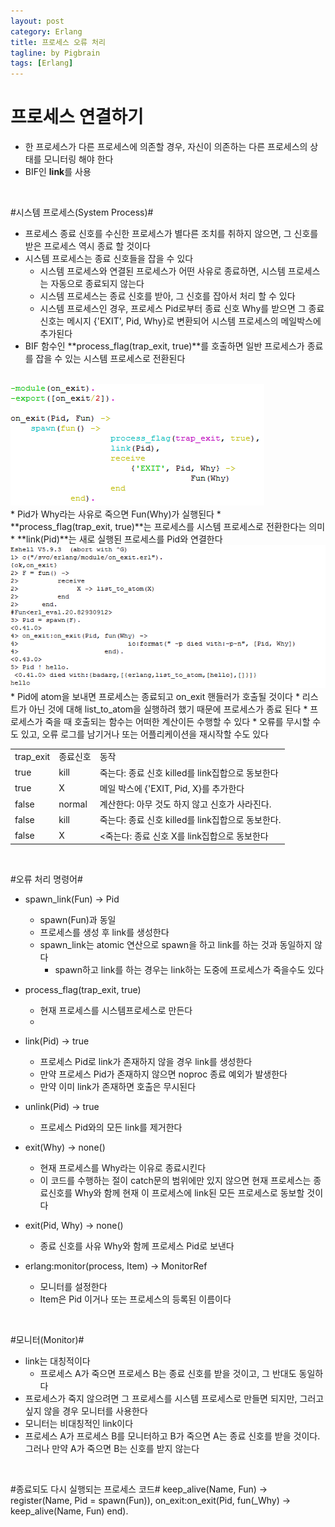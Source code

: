 ```yaml
---
layout: post
category: Erlang
title: 프로세스 오류 처리
tagline: by Pigbrain
tags: [Erlang]
---
```


<!--more-->

# 프로세스 연결하기  #
* 한 프로세스가 다른 프로세스에 의존할 경우, 자신이 의존하는 다른 프로세스의 상태를 모니터링 해야 한다  
* BIF인 **link**를 사용
<br>

#시스템 프로세스(System Process)#  
* 프로세스 종료 신호를 수신한 프로세스가 별다른 조치를 취하지 않으면, 그 신호를 받은 프로세스 역시 종료 할 것이다  
* 시스템 프로세스는 종료 신호들을 잡을 수 있다  
	* 시스템 프로세스와 연결된 프로세스가 어떤 사유로 종료하면, 시스템 프로세스는 자동으로 종료되지 않는다  
	* 시스템 프로세스는 종료 신호를 받아, 그 신호를 잡아서 처리 할 수 있다  
	* 시스템 프로세스인 경우, 프로세스 Pid로부터 종료 신호 Why를 받으면 그 종료 신호는 메시지 {'EXIT', Pid, Why}로 변환되어 시스템 프로세스의 메일박스에 추가된다  
* BIF 함수인 **process_flag(trap_exit, true)**를 호출하면 일반 프로세스가 종료를 잡을 수 있는 시스템 프로세스로 전환된다  
<br>
<img src="/assets/themes/Snail/img/Erlang/ProcessErrorHandle/errorHandle-1.png" alt="">  
<br>
	* Pid가 Why라는 사유로 죽으면 Fun(Why)가 실행된다  
	* **process_flag(trap_exit, true)**는 프로세스를 시스템 프로세스로 전환한다는 의미  
	* **link(Pid)**는 새로 실행된 프로세스를 Pid와 연결한다  

<br>
<img src="/assets/themes/Snail/img/Erlang/ProcessErrorHandle/errorHandle-2.png" alt="">  
<br>  
	* Pid에 atom을 보내면 프로세스는 종료되고 on_exit 핸들러가 호출될 것이다  
		* 리스트가 아닌 것에 대해 list_to_atom을 실행하려 했기 때문에 프로세스가 종료 된다   
	* 프로세스가 죽을 때 호출되는 함수는 어떠한 계산이든 수행할 수 있다  
		* 오류를 무시할 수도 있고, 오류 로그를 남기거나 또는 어플리케이션을 재시작할 수도 있다  
 
<table>
<tr><td>trap_exit</td><td>종료신호</td><td>동작</td></tr>
<tr><td>true</td><td>kill</td><td>죽는다: 종료 신호 killed를 link집합으로 동보한다</td></tr>
<tr><td>true</td><td>X</td><td>메일 박스에 {'EXIT, Pid, X}를 추가한다</td></tr>
<tr><td>false</td><td>normal</td><td>계산한다: 아무 것도 하지 않고 신호가 사라진다.</td></tr>
<tr><td>false</td><td>kill</td><td>죽는다: 종료 신호 killed를 link집합으로 동보한다.</td></tr>
<tr><td>false</td><td>X</td><td><죽는다: 종료 신호 X를 link집합으로 동보한다</td></tr>  
</table>  
<br>  

#오류 처리 명령어#  
* spawn_link(Fun) -> Pid
	* spawn(Fun)과 동일  
	* 프로세스를 생성 후 link를 생성한다  
	* spawn_link는 atomic 연산으로 spawn을 하고 link를 하는 것과 동일하지 않다  
		* spawn하고 link를 하는 경우는 link하는 도중에 프로세스가 죽을수도 있다  

* process_flag(trap_exit, true)  
	* 현재 프로세스를 시스템프로세스로 만든다  
	* 
* link(Pid) -> true  
	* 프로세스 Pid로 link가 존재하지 않을 경우 link를 생성한다  
	* 만약 프로세스 Pid가 존재하지 않으면 noproc 종료 예외가 발생한다  
	* 만약 이미 link가 존재하면 호출은 무시된다  

* unlink(Pid) -> true  
	* 프로세스 Pid와의 모든 link를 제거한다  

* exit(Why) -> none()  
	* 현재 프로세스를 Why라는 이유로 종료시킨다  
	* 이 코드를 수행하는 절이 catch문의 범위에만 있지 않으면 현재 프로세스는 종료신호를 Why와 함께 현재 이 프로세스에 link된 모든 프로세스로 동보할 것이다  

* exit(Pid, Why) -> none()
	* 종료 신호를 사유 Why와 함께 프로세스 Pid로 보낸다  

* erlang:monitor(process, Item) -> MonitorRef
	* 모니터를 설정한다  
	* Item은 Pid 이거나 또는 프로세스의 등록된 이름이다  
<br>

#모니터(Monitor)#  
* link는 대칭적이다  
	* 프로세스 A가 죽으면 프로세스 B는 종료 신호를 받을 것이고, 그 반대도 동일하다  
* 프로세스가 죽지 않으려면 그 프로세스를 시스템 프로세스로 만들면 되지만, 그러고 싶지 않을 경우 모니터를 사용한다  
* 모니터는 비대칭적인 link이다  
* 프로세스 A가 프로세스 B를 모니터하고 B가 죽으면 A는 종료 신호를 받을 것이다.  그러나 만약 A가 죽으면 B는 신호를 받지 않는다  
<br>

#종료되도 다시 실행되는 프로세스 코드#
	keep_alive(Name, Fun) ->
		register(Name, Pid = spawn(Fun)),
		on_exit:on_exit(Pid, fun(_Why) -> keep_alive(Name, Fun) end).
 
